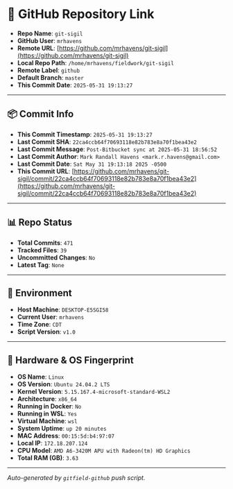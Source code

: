 # 🔗 GitHub Repository Link

- **Repo Name**: `git-sigil`
- **GitHub User**: `mrhavens`
- **Remote URL**: [https://github.com/mrhavens/git-sigil](https://github.com/mrhavens/git-sigil)
- **Local Repo Path**: `/home/mrhavens/fieldwork/git-sigil`
- **Remote Label**: `github`
- **Default Branch**: `master`
- **This Commit Date**: `2025-05-31 19:13:27`

---

## 📦 Commit Info

- **This Commit Timestamp**: `2025-05-31 19:13:27`
- **Last Commit SHA**: `22ca4ccb64f70693118e82b783e8a70f1bea43e2`
- **Last Commit Message**: `Post-Bitbucket sync at 2025-05-31 18:56:52`
- **Last Commit Author**: `Mark Randall Havens <mark.r.havens@gmail.com>`
- **Last Commit Date**: `Sat May 31 19:13:18 2025 -0500`
- **This Commit URL**: [https://github.com/mrhavens/git-sigil/commit/22ca4ccb64f70693118e82b783e8a70f1bea43e2](https://github.com/mrhavens/git-sigil/commit/22ca4ccb64f70693118e82b783e8a70f1bea43e2)

---

## 📊 Repo Status

- **Total Commits**: `471`
- **Tracked Files**: `39`
- **Uncommitted Changes**: `No`
- **Latest Tag**: `None`

---

## 🧭 Environment

- **Host Machine**: `DESKTOP-E5SGI58`
- **Current User**: `mrhavens`
- **Time Zone**: `CDT`
- **Script Version**: `v1.0`

---

## 🧬 Hardware & OS Fingerprint

- **OS Name**: `Linux`
- **OS Version**: `Ubuntu 24.04.2 LTS`
- **Kernel Version**: `5.15.167.4-microsoft-standard-WSL2`
- **Architecture**: `x86_64`
- **Running in Docker**: `No`
- **Running in WSL**: `Yes`
- **Virtual Machine**: `wsl`
- **System Uptime**: `up 20 minutes`
- **MAC Address**: `00:15:5d:b4:97:07`
- **Local IP**: `172.18.207.124`
- **CPU Model**: `AMD A6-3420M APU with Radeon(tm) HD Graphics`
- **Total RAM (GB)**: `3.63`

---

_Auto-generated by `gitfield-github` push script._
